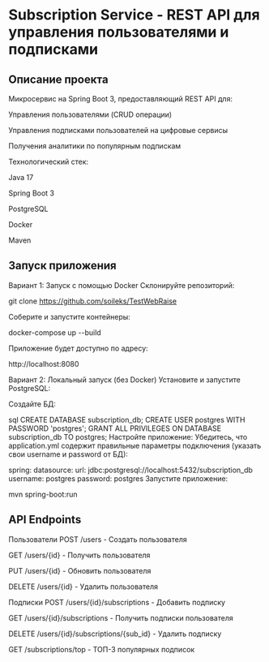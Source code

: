 # Subscription Service - REST API для управления пользователями и подписками
## Описание проекта
Микросервис на Spring Boot 3, предоставляющий REST API для:

Управления пользователями (CRUD операции)

Управления подписками пользователей на цифровые сервисы

Получения аналитики по популярным подпискам

Технологический стек:

Java 17

Spring Boot 3

PostgreSQL

Docker

Maven

## Запуск приложения

Вариант 1: Запуск с помощью Docker
Склонируйте репозиторий:

git clone https://github.com/soileks/TestWebRaise

Соберите и запустите контейнеры:

docker-compose up --build

Приложение будет доступно по адресу:

http://localhost:8080


Вариант 2: Локальный запуск (без Docker)
Установите и запустите PostgreSQL:

Создайте БД:

sql
CREATE DATABASE subscription_db;
CREATE USER postgres WITH PASSWORD 'postgres';
GRANT ALL PRIVILEGES ON DATABASE subscription_db TO postgres;
Настройте приложение:
Убедитесь, что application.yml содержит правильные параметры подключения (указать свои username и password от БД):

spring:
  datasource:
    url: jdbc:postgresql://localhost:5432/subscription_db
    username: postgres
    password: postgres
Запустите приложение:

mvn spring-boot:run

## API Endpoints
Пользователи
POST /users - Создать пользователя

GET /users/{id} - Получить пользователя

PUT /users/{id} - Обновить пользователя

DELETE /users/{id} - Удалить пользователя

Подписки
POST /users/{id}/subscriptions - Добавить подписку

GET /users/{id}/subscriptions - Получить подписки пользователя

DELETE /users/{id}/subscriptions/{sub_id} - Удалить подписку

GET /subscriptions/top - ТОП-3 популярных подписок
